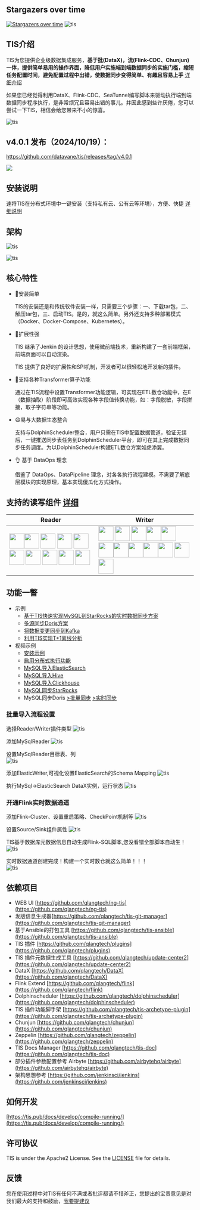 ## Stargazers over time

[![Stargazers over time](https://starchart.cc/qlangtech/tis-solr.svg)](https://starchart.cc/qlangtech/tis-solr)
![tis](docs/tis-logo.png)

## TIS介绍

TIS为您提供企业级数据集成服务，**基于批(DataX)，流(Flink-CDC、Chunjun)一体，提供简单易用的操作界面，降低用户实施端到端数据同步的实施门槛，缩短任务配置时间，避免配置过程中出错，使数据同步变得简单、有趣且容易上手** [详细介绍](https://tis.pub/docs/)

如果您已经觉得利用DataX、Flink-CDC、SeaTunnel编写脚本来驱动执行端到端数据同步程序执行，是非常烦冗且容易出错的事儿。并因此感到些许厌倦，您可以尝试一下TIS，相信会给您带来不小的惊喜。

![tis](docs/execute_model_batch_incr.jpg)

## v4.0.1 发布（2024/10/19）：

https://github.com/datavane/tis/releases/tag/v4.0.1

<a href="https://www.bilibili.com/video/BV1rXC1YjECW"> <img src="https://github.com/user-attachments/assets/59a10a10-4a08-45d8-b157-01df5f9dbf5a" /> </a>

## 安装说明

速将TIS在分布式环境中一键安装（支持私有云、公有云等环境），方便、快捷 [详细说明](https://tis.pub/docs/install/tis/uber)

## 架构

![tis](docs/conceptual-diagram.png)

![tis](docs/tis-synoptic.png)



## 核心特性

* :hammer:安装简单

  TIS的安装还是和传统软件安装一样，只需要三个步骤：一、下载tar包，二、解压tar包，三、启动TIS。是的，就这么简单。另外还支持多种部署模式（Docker、Docker-Compose、Kubernetes）。

* :rocket:扩展性强

  TIS 继承了Jenkin 的设计思想，使用微前端技术，重新构建了一套前端框架，前端页面可以自动渲染。

  TIS 提供了良好的扩展性和SPI机制，开发者可以很轻松地开发新的插件。

* :repeat:支持各种Transformer算子功能

  通过在TIS流程中设置Transformer功能逻辑，可实现在ETL数仓功能中，在E（数据抽取）阶段即可高效实现各种字段值转换功能，如：字段脱敏，字段拼接，取子字符串等功能。

* :smile:易与大数据生态整合

  支持与DolphinScheduler整合，用户只需在TIS中配置数据管道，验证无误后，一键推送同步表任务到DolphinScheduler平台，即可在其上完成数据同步任务调度。为以DolphinScheduler构建ETL数仓方案如虎添翼。

* :ok_hand: 基于 DataOps 理念

  借鉴了 DataOps、DataPipeline 理念，对各各执行流程建模。不需要了解底层模块的实现原理，基本实现傻瓜化方式操作。


## 支持的读写组件 [详细](https://tis.pub/docs/plugin/source-sink/)
|Reader|Writer|
|--|--|
|<img src="docs/logo/cassandra.svg" width="40" /><img src="docs/logo/ftp.svg" width="40" />  <img src="docs/logo/hdfs.svg" width="40" /> <img src="docs/logo/mongodb.svg" width="40" />  <img src="docs/logo/mysql.svg" width="40" /> <img src="docs/logo/oracle.svg" width="40" />  <img src="docs/logo/oss.svg" width="40" />  <img src="docs/logo/postgresql.svg" width="40" /> <img src="docs/logo/sqlserver.svg" width="40" /> <img src="docs/logo/tidb.svg" width="40" /> | <img src="docs/logo/mysql.svg" width="40" /> <img src="docs/logo/doris.svg" width="40" /> <img src="docs/logo/spark.svg" width="40" /><img src="docs/logo/starrocks.svg" width="40" /><img src="docs/logo/cassandra.svg" width="40" /> <img src="docs/logo/postgresql.svg" width="40" /><img src="docs/logo/hive.svg" width="40" /><img src="docs/logo/clickhouse.svg" width="40" /><img src="docs/logo/ftp.svg" width="40" /><img src="docs/logo/oracle.svg" width="40" /> <img src="docs/logo/hdfs.svg" width="40" /><img src="docs/logo/es.svg" width="40" /> |



## 功能一瞥
- 示例
    * [基于TIS快速实现MySQL到StarRocks的实时数据同步方案](https://tis.pub/docs/example/mysql-sync-starrocks)
    * [多源同步Doris方案](https://tis.pub/docs/example/mysql-sync-doris)
    * [将数据变更同步到Kafka](https://tis.pub/docs/example/sink-2-kafka)
    * [利用TIS实现T+1离线分析](https://tis.pub/docs/example/dataflow)
- 视频示例
    * [安装示例](https://www.bilibili.com/video/BV18q4y1p73B/)
    * [启用分布式执行功能](https://www.bilibili.com/video/BV1Cq4y1D7z4?share_source=copy_web)
    * [MySQL导入ElasticSearch](https://www.bilibili.com/video/BV1G64y1B7wm?share_source=copy_web)
    * [MySQL导入Hive](https://www.bilibili.com/video/BV1Vb4y1z7DN?share_source=copy_web)
    * [MySQL导入Clickhouse](https://www.bilibili.com/video/BV1x64y1B7V8/)
    * [MySQL同步StarRocks](https://www.bilibili.com/video/BV19o4y1M7eq/)
    * MySQL同步Doris [>批量同步](https://www.bilibili.com/video/BV1eh4y1o7yQ) [>实时同步](https://www.bilibili.com/video/BV1nX4y1h7SW)
### 批量导入流程设置

选择Reader/Writer插件类型
![tis](docs/datax-add-step2.png)

添加MySqlReader
![tis](docs/add-mysql-reader.png)

设置MySqlReader目标表、列  
![tis](docs/select-tab-cols.png)

添加ElasticWriter,可视化设置ElasticSearch的Schema Mapping
![tis](docs/add-elastic-writer.png)

执行MySql->ElasticSearch DataX实例，运行状态
![tis](docs/datax-exec-status.png)

### 开通Flink实时数据通道

添加Flink-Cluster、设置重启策略、CheckPoint机制等
![tis](docs/incr_step_1.png)

设置Source/Sink组件属性
![tis](docs/incr_step_2.png)

TIS基于数据库元数据信息自动生成Flink-SQL脚本,您没看错全部脚本自动生！
![tis](docs/incr_step_3.png)

实时数据通道创建完成！构建一个实时数仓就这么简单！！！   
![tis](docs/incr_step_4.png)

## 依赖项目

- WEB UI [https://github.com/qlangtech/ng-tis](https://github.com/qlangtech/ng-tis)
- 发版信息生成器[https://github.com/qlangtech/tis-git-manager](https://github.com/qlangtech/tis-git-manager)
- 基于Ansible的打包工具 [https://github.com/qlangtech/tis-ansible](https://github.com/qlangtech/tis-ansible)
- TIS 插件 [https://github.com/qlangtech/plugins](https://github.com/qlangtech/plugins)
- TIS 插件元数据生成工具 [https://github.com/qlangtech/update-center2](https://github.com/qlangtech/update-center2)
- DataX [https://github.com/qlangtech/DataX](https://github.com/qlangtech/DataX)
- Flink Extend [https://github.com/qlangtech/flink](https://github.com/qlangtech/flink)
- Dolphinscheduler [https://github.com/qlangtech/dolphinscheduler](https://github.com/qlangtech/dolphinscheduler)
- TIS 插件功能脚手架 [https://github.com/qlangtech/tis-archetype-plugin](https://github.com/qlangtech/tis-archetype-plugin)
- Chunjun [https://github.com/qlangtech/chunjun](https://github.com/qlangtech/chunjun)
- Zeppelin [https://github.com/qlangtech/zeppelin](https://github.com/qlangtech/zeppelin)
- TIS Docs Manager [https://github.com/qlangtech/tis-doc](https://github.com/qlangtech/tis-doc)
- 部分插件参数配置参考 Airbyte [https://github.com/airbytehq/airbyte](https://github.com/airbytehq/airbyte)
- 架构思想参考 [https://github.com/jenkinsci/jenkins](https://github.com/jenkinsci/jenkins)

## 如何开发

[https://tis.pub/docs/develop/compile-running/](https://tis.pub/docs/develop/compile-running/)

## 许可协议

TIS is under the Apache2 License. See the [LICENSE](https://github.com/qlangtech/tis-solr/blob/master/LICENSE) file for details.

## 反馈

您在使用过程中对TIS有任何不满或者批评都请不惜斧正，您提出的宝贵意见是对我们最大的支持和鼓励，[我要提建议](https://github.com/qlangtech/tis/issues/new)
